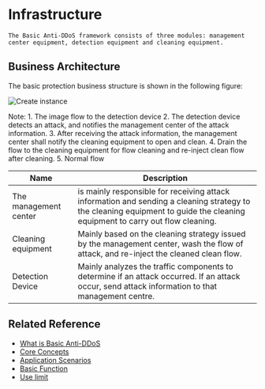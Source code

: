 # Infrastructure

    The Basic Anti-DDoS framework consists of three modules: management center equipment, detection equipment and cleaning equipment.
    
## Business Architecture

The basic protection business structure is shown in the following figure:

![Create instance](https://github.com/jdcloudcom/cn/blob/edit/image/Basic%20Anti-DDos/Infrastructure01.png)

Note: 1. The image flow to the detection device 2. The detection device detects an attack, and notifies the management center of the attack information.
      3. After receiving the attack information, the management center shall notify the cleaning equipment to open and clean.
      4. Drain the flow to the cleaning equipment for flow cleaning and re-inject clean flow after cleaning.
      5. Normal flow

| Name | Description |
| - | - |
The management center | is mainly responsible for receiving attack information and sending a cleaning strategy to the cleaning equipment to guide the cleaning equipment to carry out flow cleaning.
| Cleaning equipment | Mainly based on the cleaning strategy issued by the management center, wash the flow of attack, and re-inject the cleaned clean flow.
| Detection Device | Mainly analyzes the traffic components to determine if an attack occurred. If an attack occur, send attack information to that management centre.

## Related Reference

- [What is Basic Anti-DDoS](https://github.com/jdcloudcom/cn/blob/edit/documentation/Cloud-Security/Basic-Anti-DDoS/Introduction/Overview.md)
- [Core Concepts](https://github.com/jdcloudcom/cn/blob/edit/documentation/Cloud-Security/Basic-Anti-DDoS/Introduction/Core-Concepts.md)
- [Application Scenarios](https://github.com/jdcloudcom/cn/blob/edit/documentation/Cloud-Security/Basic-Anti-DDoS/Introduction/Application-Scenarios.md)
- [Basic Function](https://github.com/jdcloudcom/cn/blob/edit/documentation/Cloud-Security/Basic-Anti-DDoS/Introduction/Functions.md)
- [Use limit](https://github.com/jdcloudcom/cn/blob/edit/documentation/Cloud-Security/Basic-Anti-DDoS/Introduction/Restrictions.md)
